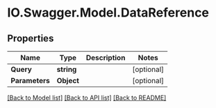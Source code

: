 # IO.Swagger.Model.DataReference
## Properties

Name | Type | Description | Notes
------------ | ------------- | ------------- | -------------
**Query** | **string** |  | [optional] 
**Parameters** | **Object** |  | [optional] 

[[Back to Model list]](../README.md#documentation-for-models) [[Back to API list]](../README.md#documentation-for-api-endpoints) [[Back to README]](../README.md)

